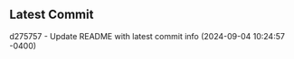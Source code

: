 
## Latest Commit
d275757 - Update README with latest commit info (2024-09-04 10:24:57 -0400) <Yunxi-Zhou>
